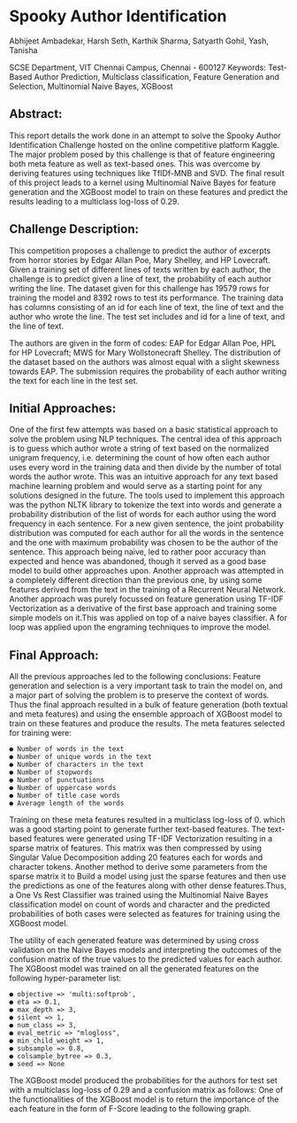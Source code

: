 # Spooky Author Identification

Abhijeet Ambadekar, Harsh Seth, Karthik Sharma, Satyarth Gohil, Yash, Tanisha

SCSE Department, VIT Chennai Campus, Chennai - 600127
Keywords: Test-Based Author Prediction, Multiclass classification, Feature Generation and Selection, Multinomial Naive Bayes,
XGBoost

## Abstract:

This report details the work done in an attempt to solve the Spooky Author Identification Challenge hosted on the online competitive platform Kaggle. The major problem posed by this challenge is that of feature engineering both meta feature as well as text-based ones. This was overcome by deriving features using techniques like TfIDf-MNB and SVD. The final result of this project leads to a kernel using Multinomial Naive Bayes for feature generation and the XGBoost model to train on these features and predict the results leading to a multiclass log-loss of 0.29. 

## Challenge Description:

This competition proposes a challenge to predict the author of excerpts from horror stories by Edgar Allan Poe, Mary Shelley, and HP Lovecraft. Given a training set of different lines of texts written by each author, the challenge is to predict given a line of text, the probability of each author writing the line. The dataset given for this challenge has 19579 rows for training the model and 8392 rows to test its performance. The training data has columns consisting of an id for each line of text, the line of text and the author who wrote the line. The test set includes and id for a line of text, and the line of text. 

The authors are given in the form of codes: EAP for Edgar Allan Poe, HPL for HP Lovecraft; MWS for Mary Wollstonecraft Shelley. The distribution of the dataset based on the authors was almost equal with a slight skewness towards EAP. The submission requires the probability of each author writing the text for each line in the test set. 

## Initial Approaches:

One of the first few attempts was based on a basic statistical approach to solve the problem using NLP techniques. The central idea of this approach is to guess which author wrote a string of text based on the normalized unigram frequency, i.e. determining the count of how often each author uses every word in the training data and then divide by the number of total words the author wrote. This was an intuitive approach for any text based machine learning problem and would serve as a starting point for any solutions designed in the future. The tools used to implement this approach was the python NLTK library to tokenize the text into words and generate a probability distribution of the list of words for each author using the word frequency in each sentence. For a new given sentence, the joint probability distribution was computed for each author for all the words in the sentence and the one with maximum probability was chosen to be the author of the sentence. This approach being naive, led to rather poor accuracy than expected and hence was abandoned, though it served as a good base model to build other approaches upon. Another approach was attempted in a completely different direction than the previous one, by using some features derived from the text in the training of a Recurrent Neural Network. Another approach was purely focussed on feature generation using TF-IDF Vectorization as a derivative of the first base approach and training some simple models on it.This was applied on top of a naive bayes classifier. A for loop was applied upon the engraming techniques to improve the model. 

## Final Approach:

All the previous approaches led to the following conclusions: Feature generation and selection is a very important task to train the model on, and a major part of solving the problem is to preserve the context of words. Thus the final approach resulted in a bulk of feature generation (both textual and meta features) and using the ensemble approach of XGBoost model to train on these features and produce the results. The meta features selected for training were: 

	● Number of words in the text
	● Number of unique words in the text
	● Number of characters in the text
	● Number of stopwords
	● Number of punctuations
	● Number of uppercase words
	● Number of title case words
	● Average length of the words

Training on these meta features resulted in a multiclass log-loss of 0. which was a good starting point to generate further text-based features. The text-based features were generated using TF-IDF Vectorization resulting in a sparse matrix of features. This matrix was then compressed by using Singular Value Decomposition adding 20 features each for words and character tokens. Another method to derive some parameters from the sparse matrix it to Build a model using just the sparse features and then use the predictions as one of the features along with other dense features.Thus, a One Vs Rest Classifier was trained using the Multinomial Naive Bayes classification model on count of words and character and the predicted probabilities of both cases were selected as features for training using the XGBoost model. 

The utility of each generated feature was determined by using cross validation on the Naive Bayes models and interpreting the outcomes of the confusion matrix of the true values to the predicted values for each author. The XGBoost model was trained on all the generated features on the following hyper-parameter list:
	
	● objective => 'multi:softprob',
	● eta => 0.1,
	● max_depth => 3,
	● silent => 1,
	● num_class => 3,
	● eval_metric => "mlogloss",
	● min_child_weight => 1,
	● subsample => 0.8,
	● colsample_bytree => 0.3,
	● seed => None

The XGBoost model produced the probabilities for the authors for test set with a multiclass log-loss of 0.29 and a confusion matrix as follows: One of the functionalities of the XGBoost model is to return the importance of the each feature in the form of F-Score leading to the following graph. 

